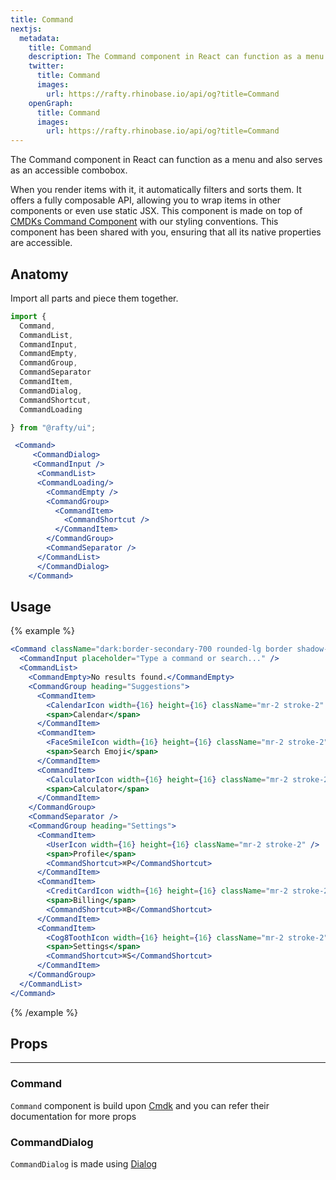 ```yaml
---
title: Command
nextjs:
  metadata:
    title: Command
    description: The Command component in React can function as a menu and also serves as an accessible combobox.
    twitter:
      title: Command
      images:
        url: https://rafty.rhinobase.io/api/og?title=Command
    openGraph:
      title: Command
      images:
        url: https://rafty.rhinobase.io/api/og?title=Command
---
```


The Command component in React can function as a menu and also serves as an accessible combobox.

When you render items with it, it automatically filters and sorts them. It offers a fully composable API, allowing you to wrap items in other components or even use static JSX. This component is made on top of [CMDKs Command Component](https://cmdk.paco.me/) with our styling conventions. This component has been shared with you, ensuring that all its native properties are accessible.

## Anatomy

Import all parts and piece them together.

```jsx
import {
  Command,
  CommandList,
  CommandInput,
  CommandEmpty,
  CommandGroup,
  CommandSeparator
  CommandItem,
  CommandDialog,
  CommandShortcut,
  CommandLoading

} from "@rafty/ui";

 <Command>
     <CommandDialog>
     <CommandInput />
      <CommandList>
      <CommandLoading/>
        <CommandEmpty />
        <CommandGroup>
          <CommandItem>
            <CommandShortcut />
          </CommandItem>
        </CommandGroup>
        <CommandSeparator />
      </CommandList>
      </CommandDialog>
    </Command>
```

## Usage

{% example %}

```jsx
<Command className="dark:border-secondary-700 rounded-lg border shadow-md">
  <CommandInput placeholder="Type a command or search..." />
  <CommandList>
    <CommandEmpty>No results found.</CommandEmpty>
    <CommandGroup heading="Suggestions">
      <CommandItem>
        <CalendarIcon width={16} height={16} className="mr-2 stroke-2" />
        <span>Calendar</span>
      </CommandItem>
      <CommandItem>
        <FaceSmileIcon width={16} height={16} className="mr-2 stroke-2" />
        <span>Search Emoji</span>
      </CommandItem>
      <CommandItem>
        <CalculatorIcon width={16} height={16} className="mr-2 stroke-2" />
        <span>Calculator</span>
      </CommandItem>
    </CommandGroup>
    <CommandSeparator />
    <CommandGroup heading="Settings">
      <CommandItem>
        <UserIcon width={16} height={16} className="mr-2 stroke-2" />
        <span>Profile</span>
        <CommandShortcut>⌘P</CommandShortcut>
      </CommandItem>
      <CommandItem>
        <CreditCardIcon width={16} height={16} className="mr-2 stroke-2" />
        <span>Billing</span>
        <CommandShortcut>⌘B</CommandShortcut>
      </CommandItem>
      <CommandItem>
        <Cog8ToothIcon width={16} height={16} className="mr-2 stroke-2" />
        <span>Settings</span>
        <CommandShortcut>⌘S</CommandShortcut>
      </CommandItem>
    </CommandGroup>
  </CommandList>
</Command>
```

{% /example %}

## Props

---

### Command

`Command` component is build upon [Cmdk](https://cmdk.paco.me/) and you can refer their documentation for more props

### CommandDialog

`CommandDialog` is made using [Dialog](https://rafty.rhinobase.io/docs/components/dialog)
